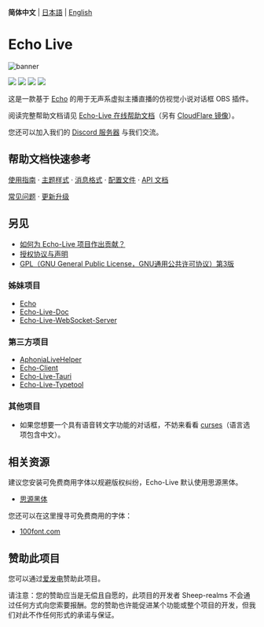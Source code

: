 **简体中文** | 
[日本語](README_ja.md) | 
[English](README_en.md)

# Echo Live
![banner](https://sheep-realms.github.io/images/project/echo-live/banner.png)

![](https://img.shields.io/github/license/sheep-realms/Echo-Live?style=for-the-badge)
![](https://img.shields.io/github/v/release/sheep-realms/Echo-Live?style=for-the-badge)
![](https://img.shields.io/github/downloads/sheep-realms/Echo-Live/total?style=for-the-badge)
![](https://img.shields.io/github/stars/sheep-realms/Echo-Live?style=for-the-badge)

这是一款基于 [Echo](https://github.com/sheep-realms/Echo) 的用于无声系虚拟主播直播的仿视觉小说对话框 OBS 插件。

阅读完整帮助文档请见 [Echo-Live 在线帮助文档](https://sheep-realms.github.io/Echo-Live-Doc/)（另有 [CloudFlare 镜像](https://echo-live-doc.pages.dev/)）。

您还可以加入我们的 [Discord 服务器](https://discord.gg/XuPQBw6tHC) 与我们交流。

## 帮助文档快速参考
[使用指南](https://sheep-realms.github.io/Echo-Live-Doc/main/how-to-use/) · 
[主题样式](https://sheep-realms.github.io/Echo-Live-Doc/custom/theme/) · 
[消息格式](https://sheep-realms.github.io/Echo-Live-Doc/message/) · 
[配置文件](https://sheep-realms.github.io/Echo-Live-Doc/custom/config/) · 
[API 文档](https://sheep-realms.github.io/Echo-Live-Doc/dev/broadcast/)

[常见问题](https://sheep-realms.github.io/Echo-Live-Doc/main/faq/) · 
[更新升级](https://sheep-realms.github.io/Echo-Live-Doc/main/update/)

## 另见
- [如何为 Echo-Live 项目作出贡献？](CONTRIBUTING.md)
- [授权协议与声明](copyright.md)
- [GPL（GNU General Public License，GNU通用公共许可协议）第3版](LICENSE)

### 姊妹项目
- [Echo](https://github.com/sheep-realms/Echo)
- [Echo-Live-Doc](https://github.com/sheep-realms/Echo-Live-Doc)
- [Echo-Live-WebSocket-Server](https://github.com/sheep-realms/Echo-Live-WebSocket-Server)

### 第三方项目
- [AphoniaLiveHelper](https://github.com/YouxingClub/AphoniaLiveHelper)
- [Echo-Client](https://github.com/Rickyxrc/echo-client)
- [Echo-Live-Tauri](https://github.com/LuiScreaMed/Echo-Live-Tauri)
- [Echo-Live-Typetool](https://github.com/RaySky-Rt/Echo-Live-Typetool)

### 其他项目

- 如果您想要一个具有语音转文字功能的对话框，不妨来看看 [curses](https://github.com/mmpneo/curses)（语言选项包含中文）。

## 相关资源
建议您安装可免费商用字体以规避版权纠纷，Echo-Live 默认使用思源黑体。

- [思源黑体](https://github.com/adobe-fonts/source-han-sans)

您还可以在这里搜寻可免费商用的字体：

- [100font.com](https://www.100font.com/)

## 赞助此项目

您可以通过[爱发电](https://afdian.com/a/sheep_realms)赞助此项目。

请注意：您的赞助应当是无偿且自愿的，此项目的开发者 Sheep-realms 不会通过任何方式向您索要报酬。您的赞助也许能促进某个功能或整个项目的开发，但我们对此不作任何形式的承诺与保证。